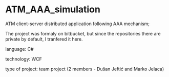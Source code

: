 # ATM_AAA_simulation
ATM client-server distributed application following AAA mechanism;

The project was formaly on bitbucket, but since the repositories there are private by default, I tranfered it here.


language: C#

technology: WCF

type of project: team project (2 members - Dušan Jeftić and Marko Jelaca)
